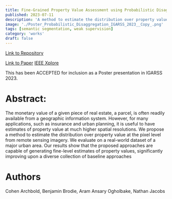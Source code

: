 ```yaml
---
title: Fine-Grained Property Value Assessment using Probabilistic Disaggregation
published: 2023-07-11
description: 'A method to estimate the distribution over property value at the pixel level from remote sensing imagery'
image: './Poster_Probabilistic_Disaggregation_IGARSS_2023__Copy_.png'
tags: [semantic segmentation, weak supervision]
category: 'works'
draft: false 
---
```


[Link to Repository](https://github.com/mvrl/disaggregation)

[Link to Paper](https://arxiv.org/abs/2306.00246)
[IEEE Xplore](https://ieeexplore.ieee.org/document/10283436)

This has been ACCEPTED for inclusion as a Poster presentation in IGARSS 2023.

# Abstract:

The monetary value of a given piece of real estate, a parcel, is often readily available from a geographic information system. However, for many applications, such as insurance and urban planning, it is useful to have estimates of property value at much higher spatial resolutions. We propose a method to estimate the distribution over property value at the pixel level from remote sensing imagery. We evaluate on a real-world dataset of a major urban area. Our results show that the proposed approaches are capable of generating fine-level estimates of property values, significantly improving upon a diverse collection of baseline approaches

# Authors
Cohen Archbold, Benjamin Brodie, Aram Ansary Ogholbake, Nathan Jacobs